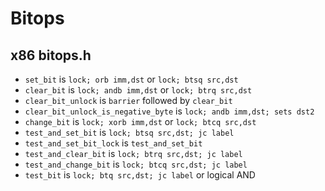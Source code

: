 Bitops
======

## x86 bitops.h

- `set_bit` is `lock; orb imm,dst` or `lock; btsq src,dst`
- `clear_bit` is `lock; andb imm,dst` or `lock; btrq src,dst`
- `clear_bit_unlock` is `barrier` followed by `clear_bit`
- `clear_bit_unlock_is_negative_byte` is `lock; andb imm,dst; sets dst2`
- `change_bit` is `lock; xorb imm,dst` or `lock; btcq src,dst`
- `test_and_set_bit` is `lock; btsq src,dst; jc label`
- `test_and_set_bit_lock` is `test_and_set_bit`
- `test_and_clear_bit` is `lock; btrq src,dst; jc label`
- `test_and_change_bit` is `lock; btcq src,dst; jc label`
- `test_bit` is `lock; btq src,dst; jc label` or logical AND
